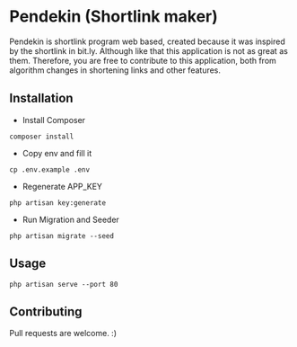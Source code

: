 # Pendekin (Shortlink maker)

Pendekin is shortlink program web based, created because it was inspired by the shortlink in bit.ly. Although like that this application is not as great as them. Therefore, you are free to contribute to this application, both from algorithm changes in shortening links and other features.

## Installation

- Install Composer
```
composer install
```

- Copy env and fill it
```
cp .env.example .env
```

- Regenerate APP_KEY
```
php artisan key:generate
```

- Run Migration and Seeder
```
php artisan migrate --seed
```

## Usage

```
php artisan serve --port 80
```

## Contributing
Pull requests are welcome. :)


